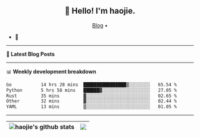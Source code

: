 <h2 align="center">👋 Hello! I'm haojie.</h2>
<p align="center">
  <a href="https://aoyouer.com">Blog</a> •
</p>


- 🔭 


-------

**📝 Latest Blog Posts**


-------

📊 **Weekly development breakdown**
<!--START_SECTION:waka-->

```txt
Go           14 hrs 28 mins  ████████████████▒░░░░░░░░   65.54 %
Python       5 hrs 58 mins   ██████▓░░░░░░░░░░░░░░░░░░   27.05 %
Rust         35 mins         ▓░░░░░░░░░░░░░░░░░░░░░░░░   02.65 %
Other        32 mins         ▓░░░░░░░░░░░░░░░░░░░░░░░░   02.44 %
YAML         13 mins         ▒░░░░░░░░░░░░░░░░░░░░░░░░   01.05 %
```

<!--END_SECTION:waka-->

-------



| <img align="center" src="https://github-readme-stats.vercel.app/api?username=haojie06&show_icons=true&theme=graywhite&show_icons=true&count_private=true&include_all_commits=true&hide_border=true" alt="haojie's github stats" /> | <img align="center" src="https://github-readme-stats.vercel.app/api/top-langs/?username=haojie06&layout=compact&theme=graywhite&hide_border=true&hide=css,html" /> |
| ------------- | ------------- |


